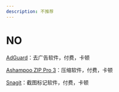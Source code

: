 ```yaml
---
description: 不推荐
---
```


# NO

[AdGuard](https://adguard.com/zh_cn/welcome.html)：去广告软件，付费，卡顿

[Ashampoo ZIP Pro 3](https://www.ashampoo.com/en/usd/pin/0692/system-software/zip-pro-3)：压缩软件，付费，卡顿

[Snagit](https://www.techsmith.com/screen-capture.html)：截图标记软件，付费，卡顿

